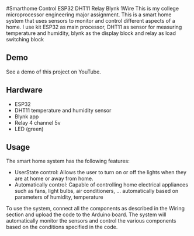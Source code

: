 #Smarthome Control
ESP32 DHT11 Relay Blynk 1Wire
This is my college microprocessor engineering major assignment.
This is a smart home system that uses sensors  to monitor and control different aspects of a home. I use kit ESP32 as main processor, DHT11 as sensor for measuring temperature and humidity, blynk as the display block and relay as load switching block

## Demo
See a demo of this project on YouTube.

## Hardware
- ESP32
- DHT11 temperature and humidity sensor
- Blynk app
- Relay 4 channel 5v
- LED (green)


## Usage
The smart home system has the following features:

- UserState control: Allows the user to turn on or off the lights when they are at home or away from home.
- Automatically control: Capable of controlling home electrical appliances such as fans, light bulbs, air conditioners, ... automatically based on parameters of humidity, temperature

To use the system, connect all the components as described in the Wiring section and upload the code to the Arduino board. The system will automatically monitor the sensors and control the various components based on the conditions specified in the code.

